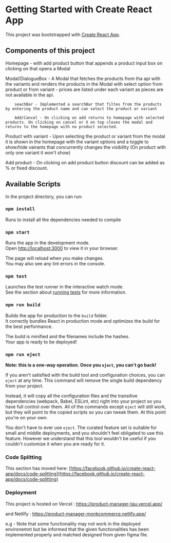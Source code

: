 # Getting Started with Create React App

This project was bootstrapped with [Create React App](https://github.com/facebook/create-react-app).

## Components of this project

Homepage - with add product button that appends a product input box on clicking on that opens a Modal

Modal/DialogueBox - A Modal that fetches the products from tha api with the variants and renders the products in the Modal with select option from product or from variant - prices are listed under each variant as pieces are not available in the api.

        seachBar - Implemented a searchBar that filtes from the products by entering the product name and can select the product or variant

        Add/Cancel - On clicking on add returns to homepage with selected products. On clicking on cancel or X on top closes the modal and returns to the homepage with no product selected. 

Product with variant - Upon selecting the product or variant from the modal it is shown in the homepage with the variant options and a toggle to show/hide vairants that concurrently changes the visibility (On product with only one variant it won't show)   

Add product - On clicking on add product button discount can be added as % or fixed discount.

## Available Scripts

In the project directory, you can run:

### `npm install`

Runs to install all the dependencies needed to compile

### `npm start`

Runs the app in the development mode.\
Open [http://localhost:3000](http://localhost:3000) to view it in your browser.

The page will reload when you make changes.\
You may also see any lint errors in the console.

### `npm test`

Launches the test runner in the interactive watch mode.\
See the section about [running tests](https://facebook.github.io/create-react-app/docs/running-tests) for more information.

### `npm run build`

Builds the app for production to the `build` folder.\
It correctly bundles React in production mode and optimizes the build for the best performance.

The build is minified and the filenames include the hashes.\
Your app is ready to be deployed!

### `npm run eject`

**Note: this is a one-way operation. Once you `eject`, you can't go back!**

If you aren't satisfied with the build tool and configuration choices, you can `eject` at any time. This command will remove the single build dependency from your project.

Instead, it will copy all the configuration files and the transitive dependencies (webpack, Babel, ESLint, etc) right into your project so you have full control over them. All of the commands except `eject` will still work, but they will point to the copied scripts so you can tweak them. At this point you're on your own.

You don't have to ever use `eject`. The curated feature set is suitable for small and middle deployments, and you shouldn't feel obligated to use this feature. However we understand that this tool wouldn't be useful if you couldn't customize it when you are ready for it.

### Code Splitting

This section has moved here: [https://facebook.github.io/create-react-app/docs/code-splitting](https://facebook.github.io/create-react-app/docs/code-splitting)

### Deployment

This project is hosted on Vercel : https://product-manager-tau.vercel.app/

and Netlify : https://product-manager-monkcommerce.netlify.app/

e.g - Note that some functionality may not work in the deployed environemnt but be informed that the given functionalities has been implemented properly and matched designed from given figma file.
